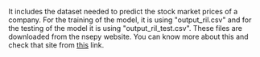 It includes the dataset needed to predict the stock market prices of a company. For the training of the model, it is using "output_ril.csv" and for the testing of the model it is using "output_ril_test.csv". These files are downloaded from the nsepy website. You can know more about this and check that site from [this](https://nsepy.xyz/) link.
